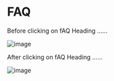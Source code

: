 # FAQ

Before clicking on fAQ Heading ......

![image](https://user-images.githubusercontent.com/81670997/166689233-d526f54f-eada-46f8-96c9-e053db5dd043.png)

After clicking on fAQ Heading ......

![image](https://user-images.githubusercontent.com/81670997/166689500-53e4da30-78cc-4c03-b978-e3e5cbc2bde5.png)

